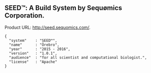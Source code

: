 ## SEED™: A Build System by Sequømics Corporation.

Product URL: http://seed.sequomics.com/.

```{js}
{
  "system"    : "SEED™",
  "name"      : "Örebro",
  "year"      : "2015 - 2016",
  "version"   : "1.0.1",
  "audience"  : "for all scientist and computational biologist.",
  "license"   : "Apache"
}
```
